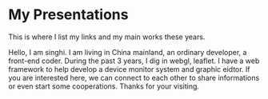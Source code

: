 # My Presentations

This is where I list my links and my main works these years.

Hello, I am singhi. I am living in China mainland, an ordinary developer, a front-end coder. During the past 3 years, I dig in webgl, leaflet. I have a web framework to help develop a device monitor system and graphic eidtor. If you are interested here, we can connect to each other to share informations or even start some cooperations. Thanks for your visiting.
